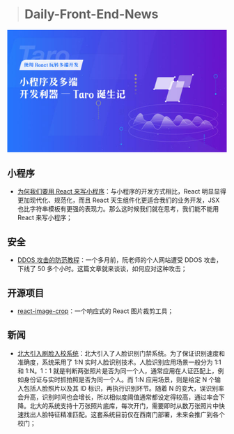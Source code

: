 > # Daily-Front-End-News

[![cover][img]][link]

[img]: https://github.com/fengshangwuqi/Daily-Front-End-News/blob/master/history/2018/06/28/taro.jpg "为何我们要用 React 来写小程序 - Taro 诞生记"
[link]: https://aotu.io/notes/2018/06/25/the-birth-of-taro/

## 小程序

- [为何我们要用 React 来写小程序](https://aotu.io/notes/2018/06/25/the-birth-of-taro/)：与小程序的开发方式相比，React 明显显得更加现代化、规范化，而且 React 天生组件化更适合我们的业务开发，JSX 也比字符串模板有更强的表现力。那么这时候我们就在思考，我们能不能用 React 来写小程序；

## 安全

- [DDOS 攻击的防范教程](http://www.ruanyifeng.com/blog/2018/06/ddos.html)：一个多月前，阮老师的个人网站遭受 DDOS 攻击，下线了 50 多个小时。这篇文章就来谈谈，如何应对这种攻击；

## 开源项目

- [react-image-crop](https://github.com/DominicTobias/react-image-crop)：一个响应式的 React 图片裁剪工具；

## 新闻

- [北大引入刷脸入校系统](https://www.solidot.org/story?sid=57013)：北大引入了人脸识别门禁系统。为了保证识别速度和准确度，系统采用了 1:N 实时人脸识别技术。人脸识别应用场景一般分为 1:1 和 1:N。1：1 就是判断两张照片是否为同一个人，通常应用在人证匹配上，例如身份证与实时抓拍照是否为同一个人。而 1:N 应用场景，则是给定 N 个输入包括人脸照片以及其 ID 标识，再执行识别环节。随着 N 的变大，误识别率会升高，识别时间也会增长，所以相似度阈值通常都设定得较高，通过率会下降。北大的系统支持十万张照片底库，每次开门，需要即时从数万张照片中快速找出人脸特征精准匹配。这套系统目前仅在西南门部署，未来会推广到各个校门；
